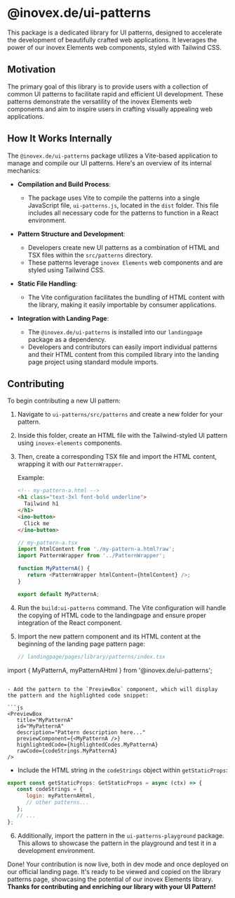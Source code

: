 # @inovex.de/ui-patterns

This package is a dedicated library for UI patterns, designed to accelerate the development of beautifully crafted web applications. It leverages the power of our inovex Elements web components, styled with Tailwind CSS.

## Motivation

The primary goal of this library is to provide users with a collection of common UI patterns to facilitate rapid and efficient UI development. These patterns demonstrate the versatility of the inovex Elements web components and aim to inspire users in crafting visually appealing web applications.

## How It Works Internally

The `@inovex.de/ui-patterns` package utilizes a Vite-based application to manage and compile our UI patterns. Here's an overview of its internal mechanics:

- **Compilation and Build Process**: 
  - The package uses Vite to compile the patterns into a single JavaScript file, `ui-patterns.js`, located in the `dist` folder. This file includes all necessary code for the patterns to function in a React environment.

- **Pattern Structure and Development**:
  - Developers create new UI patterns as a combination of HTML and TSX files within the `src/patterns` directory.
  - These patterns leverage `inovex Elements` web components and are styled using Tailwind CSS.

- **Static File Handling**:
  - The Vite configuration facilitates the bundling of HTML content with the library, making it easily importable by consumer applications.

- **Integration with Landing Page**:
  - The `@inovex.de/ui-patterns` is installed into our `landingpage` package as a dependency.
  - Developers and contributors can easily import individual patterns and their HTML content from this compiled library into the landing page project using standard module imports.

## Contributing

To begin contributing a new UI pattern:

1. Navigate to `ui-patterns/src/patterns` and create a new folder for your pattern.
2. Inside this folder, create an HTML file with the Tailwind-styled UI pattern using `inovex-elements` components. 
3. Then, create a corresponding TSX file and import the HTML content, wrapping it with our `PatternWrapper`.

   Example:

   ```html
   <!-- my-pattern-a.html -->
   <h1 class="text-3xl font-bold underline">
     Tailwind h1
   </h1>
   <ino-button>
     Click me
   </ino-button>
   ```

   ```js
   // my-pattern-a.tsx
   import htmlContent from './my-pattern-a.html?raw';
   import PatternWrapper from '../PatternWrapper';

   function MyPatternA() {
      return <PatternWrapper htmlContent={htmlContent} />;
   }  

   export default MyPatternA;
   ```
4. Run the `build:ui-patterns` command. The Vite configuration will handle the copying of HTML code to the landingpage and ensure proper integration of the React component.

5. Import the new pattern component and its HTML content at the beginning of the landing page pattern page:

   ```js
   // landingpage/pages/library/patterns/index.tsx
  import { MyPatternA, myPatternAHtml } from '@inovex.de/ui-patterns';
   ```

   - Add the pattern to the `PreviewBox` component, which will display the pattern and the highlighted code snippet:

   ```js
   <PreviewBox
      title="MyPatternA"
      id="MyPatternA"
      description="Pattern description here..."
      previewComponent={<MyPatternA />}
      highlightedCode={highlightedCodes.MyPatternA}
      rawCode={codeStrings.MyPatternA}
   />
   ```

   - Include the HTML string in the `codeStrings` object within `getStaticProps`:

   ```js
   export const getStaticProps: GetStaticProps = async (ctx) => {
      const codeStrings = {
         login: myPatternAHtml,
         // other patterns...
      };
      // ...
   };
   ```
   6. Additionally, import the pattern in the `ui-patterns-playground` package. This allows to showcase the pattern in the playground and test it in a development environment.
   
Done! Your contribution is now live, both in dev mode and once deployed on our official landing page. It's ready to be viewed and copied on the library patterns page, showcasing the potential of our inovex Elements library. **Thanks for contributing and enriching our library with your UI Pattern!**
